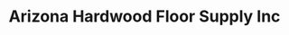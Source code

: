 ---
title: "Arizona Hardwood Floor Supply Inc"
url: /gilbert/arizona-hardwood-floor-supply-inc/
shop: Fußböden
---